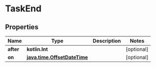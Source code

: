 
# TaskEnd

## Properties
Name | Type | Description | Notes
------------ | ------------- | ------------- | -------------
**after** | **kotlin.Int** |  |  [optional]
**on** | [**java.time.OffsetDateTime**](java.time.OffsetDateTime.md) |  |  [optional]



